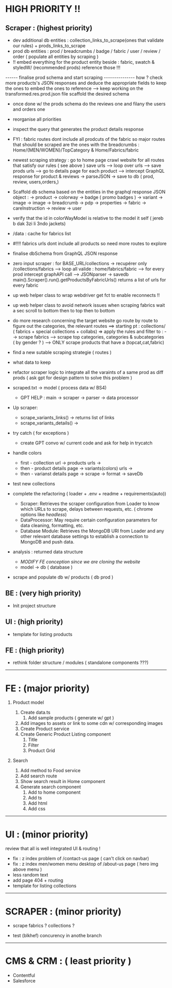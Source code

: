 # HIGH PRIORITY !!

## Scraper : (highest priority)
- dev additional db entities : collection_links_to_scrape(ones that validate our rules) + prods_links_to_scrape
- prod db entities : prod / breadcrumbs / badge / fabric / user / review / order 
( populate all entities by scraping )
- !! embed everything for the product entity beside : fabric, swatch & styledW/ (recommended prods) reference those !!!

------ finalise prod schema and start scraping ---------------
how ? check more products's JSON responses and deduce the appropriate fields to keep the ones to embed the ones to reference
--> keep working on the transformed.res.prod.json file scaffold the desired schema

- once done w/ the prods schema do the reviews one and filany the users and orders one

- reorganise all priorities

- inspect the query that generates the product details response

- FYI : fabric routes dont include all prodcuts of the fabric so major routes that should be scraped are the ones with the breadcrumbs : Home/{MEN/WOMEN}/TopCategory & Home/Fabrics/fabric

- newest scraping strategy : go to home page crawl website for all routes that satisfy our rules ( see above ) save urls --> loop over urls --> save prods urls --> go to details page for each product --> intercept GraphQL response for product & reviews -> parseJSON -> save to db ( prod, review, users,orders,)

- Scaffold db schema based on the entities in the graphql response JSON object : 
-> product
   -> colorway
      -> badge ( promo badges )
      -> variant
      -> image 
   -> image
   -> breadcrumb
   -> pdp
   -> properties
-> fabric
   -> careInstruction
-> review
-> user

- verify that the id in colorWayModel is relative to the model it self ( jereb b dak 3zi li 3ndo jackets)

- /data : cache for fabrics list

- #!!!! fabrics urls dont include all products so need more routes to explore

- finalise dbSchema from GraphQL JSON response

- zero input scraper :
for BASE_URL/collections -> recupérer only /collections/fabrics --> loop all valide : home/fabrics/fabric --> for every prod intercept graphAPI call --> JSONparser -> savedb
main().Scraper().run().getProductsByFabricUrls() returns a list of urls for every fabric

- up web helper class to wrap webdriver get fct to enable reconnects !!

- up web helper class to avoid network issues when scraping fabrics wait a sec scroll to bottom then to top then to bottom 

- do more research concerning the target website go route by route to figure out the categories, the relevant routes
==> starting pt : collections/ ( fabrics + special collections + collabs)
=> apply the rules and filter to :
   --> scrape fabrics
   --> scrape top categories, categories & subcategories ( by gender ? )
   --> ONLY scrape products that have a (topcat,cat,fabric)

- find a new sutable scraping strategie ( routes )
- what data to keep

- refactor scraper logic to integrate all the varaints of a same prod as
diff prods ( ask gpt for design pattern to solve this problem )

- scraped.txt -> model ( process data w/ BS4)
   - GPT HELP : main -> scraper -> parser -> data processor

- Up scraper:
   - scrape_variants_links() -> returns list of links
   - scrape_variants_details() ->

- try catch ( for exceptions )
   - create GPT convo w/ current code and ask for help in trycatch

- handle colors
   - first - collection url -> products urls -> 
   - then - product details page -> variants(colors) urls -> 
   - then - varianst details page -> scrape -> format -> saveDb

- test new collections

- complete the refactoring ( loader + .env + readme + requirements(auto))
   - Scraper: Retrieves the scraper configuration from Loader to know which URLs to scrape, delays between requests, etc. ( chrome options like *headless*)
   - DataProcessor: May require certain configuration parameters for data cleaning, formatting, etc.
   - Database Module: Retrieves the MongoDB URI from Loader and any other relevant database settings to establish a connection to MongoDB and push data.

- analysis : returned data structure
   - *MODIFY FE conception since we are cloning the website*
   - model -> db ( database )

- scrape and populate db w/ products ( db prod )

## BE : (very high priority)
- Init project structure

## UI : (high priority)
- template for listing products

## FE : (high priority)
- rethink folder structure / modules ( standalone components ???)

---

# FE : (major priority)
1. Product model
   1. Create data.ts
      1. Add sample products ( generate w/ gpt )
   2. Add images to assets or link to some cdn w/ corresponding images
   3. Create Product service
   4. Create Generic Product Listing component
      1. Title
      2. Filter
      3. Product Grid

2. Search
   1. Add method to Food service
   2. Add search route
   3. Show search result in Home component
   4. Generate search component
      1. Add to home component
      2. Add ts
      3. Add html
      4. Add css

---

# UI : (minor priority)
review that all is well integrated UI & routing !

- fix : z index problem of /contact-us page ( can't click on navbar)
- fix : z index men/women menu desktop of /about-us page ( hero img above menu )
- less random text
- add page 404 + routing
- template for listing collections

---

# SCRAPER : (minor priority)
- scrape fabrics ? collections ?

- test (blkhef) concurency in anothe branch

---

# CMS & CRM : ( least priority )
- Contentful
- Salesforce
